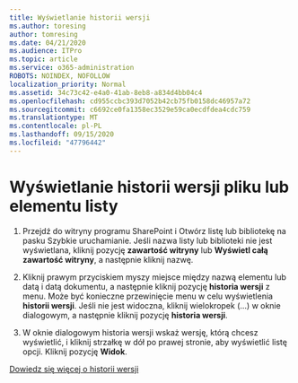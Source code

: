 ```yaml
---
title: Wyświetlanie historii wersji
ms.author: toresing
author: tomresing
ms.date: 04/21/2020
ms.audience: ITPro
ms.topic: article
ms.service: o365-administration
ROBOTS: NOINDEX, NOFOLLOW
localization_priority: Normal
ms.assetid: 34c73c42-e4a0-41ab-8eb8-a834d4bb04c4
ms.openlocfilehash: cd955ccbc393d7052b42cb75fb0158dc46957a72
ms.sourcegitcommit: c6692ce0fa1358ec3529e59ca0ecdfdea4cdc759
ms.translationtype: MT
ms.contentlocale: pl-PL
ms.lasthandoff: 09/15/2020
ms.locfileid: "47796442"
---
```

# <a name="view-version-history-of-a-file-or-list-item"></a>Wyświetlanie historii wersji pliku lub elementu listy

1. Przejdź do witryny programu SharePoint i Otwórz listę lub bibliotekę na pasku Szybkie uruchamianie. Jeśli nazwa listy lub biblioteki nie jest wyświetlana, kliknij pozycję **zawartość witryny** lub **Wyświetl całą zawartość witryny**, a następnie kliknij nazwę.
    
2. Kliknij prawym przyciskiem myszy miejsce między nazwą elementu lub datą i datą dokumentu, a następnie kliknij pozycję **historia wersji** z menu. Może być konieczne przewinięcie menu w celu wyświetlenia **historii wersji**. Jeśli nie jest widoczna, kliknij wielokropek (...) w oknie dialogowym, a następnie kliknij pozycję **historia wersji**.
    
3. W oknie dialogowym historia wersji wskaż wersję, którą chcesz wyświetlić, i kliknij strzałkę w dół po prawej stronie, aby wyświetlić listę opcji. Kliknij pozycję **Widok**.
    
[Dowiedz się więcej o historii wersji](https://go.microsoft.com/fwlink/?linkid=875709)
  

